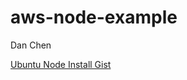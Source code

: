 # aws-node-example
Dan Chen

[Ubuntu Node Install Gist](https://gist.github.com/dyc5828/6a7117059e2512232273a45466530434)